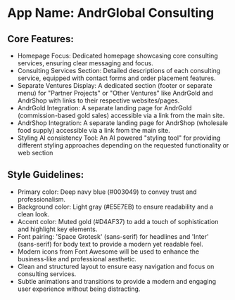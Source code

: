 # **App Name**: AndrGlobal Consulting

## Core Features:

- Homepage Focus: Dedicated homepage showcasing core consulting services, ensuring clear messaging and focus.
- Consulting Services Section: Detailed descriptions of each consulting service, equipped with contact forms and order placement features.
- Separate Ventures Display: A dedicated section (footer or separate menu) for "Partner Projects" or "Other Ventures" like AndrGold and AndrShop with links to their respective websites/pages.
- AndrGold Integration: A separate landing page for AndrGold (commission-based gold sales) accessible via a link from the main site.
- AndrShop Integration: A separate landing page for AndrShop (wholesale food supply) accessible via a link from the main site.
- Styling AI consistency Tool: An AI powered "styling tool" for providing different styling approaches depending on the requested functionality or web section

## Style Guidelines:

- Primary color: Deep navy blue (#003049) to convey trust and professionalism.
- Background color: Light gray (#E5E7EB) to ensure readability and a clean look.
- Accent color: Muted gold (#D4AF37) to add a touch of sophistication and highlight key elements.
- Font pairing: 'Space Grotesk' (sans-serif) for headlines and 'Inter' (sans-serif) for body text to provide a modern yet readable feel.
- Modern icons from Font Awesome will be used to enhance the business-like and professional aesthetic.
- Clean and structured layout to ensure easy navigation and focus on consulting services.
- Subtle animations and transitions to provide a modern and engaging user experience without being distracting.